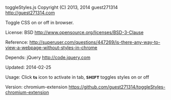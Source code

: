   toggleStyles.js Copyright (C) 2013, 2014 guest271314 http://guest271314.com
  
  Toggle CSS on or off in browser.
  
  License: BSD http://www.opensource.org/licenses/BSD-3-Clause
  
  Reference: http://superuser.com/questions/447269/is-there-any-way-to-view-a-webpage-without-styles-in-chrome 
  
  Depends: jQuery http://code.jquery.com
  
  Updated: 2014-02-25
  
  Usage: Click `𝘁𝘀` icon to activate in tab, `𝗦𝗛𝗜𝗙𝗧` toggles styles on or off
  
  Version: chromium-extension https://github.com/guest271314/toggleStyles-chromium-extension
